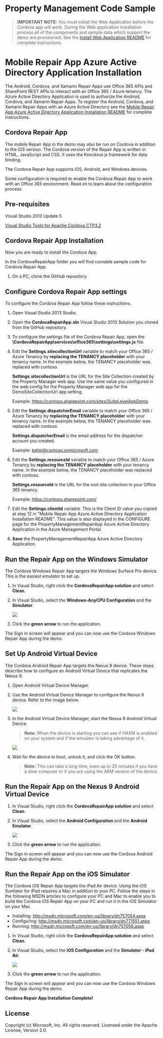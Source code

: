 # Property Management Code Sample

> **IMPORTANT NOTE:** You must install the Web Application before the Cordova app will work.  During the Web application installation process all of the components and sample data which support the demo are provisioned.  See the [Install Web Application README](https://github.com/OfficeDev/Property-Inspection-Code-Sample/blob/master/PropertyManagerMyApp/README.md) for complete instructions.

Mobile Repair App Azure Active Directory Application Installation
=================================================================

The Android, Cordova, and Xamarin Repair Apps use Office 365 APIs and SharePoint REST APIs to interact with an Office 365 / Azure tenancy.  The Azure Active Directory Application is used to authorize the Android, Cordova, and Xamarin Repair Apps.  To register the Android, Cordova, and Xamarin Repair Apps with an Azure Active Directory see the [Mobile Repair App Azure Active Directory Application Installation README](https://github.com/OfficeDev/Property-Inspection-Code-Sample/blob/master/README-RepairAppAAD.md) for complete instructions.

Cordova Repair App
------------------

The mobile Repair App in the demo may also be run on Cordova in addition to the iOS version. The Cordova version of the Repair App is written in HTML, JavaScript and CSS.  It uses the Knockout.js framework for data binding.

The Cordova Repair App supports iOS, Android, and Windows devices.

Some configuration is required to enable the Cordova Repair App to work with an Office 365 environment.  Read on to learn about the configuration process.

Pre-requisites
--------------
Visual Studio 2013 Update 5

[Visual Studio Tools for Apache Cordova CTP3.2](https://www.microsoft.com/en-us/download/details.aspx?id=42675)

Cordova Repair App Installation
-------------------------------

Now you are ready to install the Cordova App.  

In the CordovaRepairApp folder you will find runnable sample code for Cordova Repair App.

1. On a PC, clone the GitHub repository.  

Configure Cordova Repair App settings
-------------------------------------

To configure the Cordova Repair App follow these instructions.

1. Open Visual Studio 2013 Studio.
2. Open the **CordovaRepairApp.sln** Visual Studio 2013 Solution you cloned from the GitHub repository.
3. To configure the settings file of the Cordova Repair App, open the **\CordovaRepairApp\services\office365\settings\settings.js** file.
4. Edit the **Settings.sitecollectionUrl** variable to match your Office 365 / Azure Tenancy by **replacing the TENANCY placeholder** with your tenancy name.  In the example below, the TENANCY placeholder was replaced with contoso.

	**Settings.sitecollectionUrl** is the URL for the Site Collection created by the Property Manager web app.  Use the same value you configured in the web.config for the Property Manager web app for the DemoSiteCollectionUrl app setting.

    Example: https://contoso.sharepoint.com/sites/SuiteLevelAppDemo

5. Edit the **Settings.dispatcherEmail** variable to match your Office 365 / Azure Tenancy by **replacing the TENANCY placeholder** with your tenancy name.  In the example below, the TENANCY placeholder was replaced with contoso.

	**Settings.dispatcherEmail** is the email address for the dispatcher account you created.

    Example: katiej@contoso.onmicrosoft.com

6. Edit the **Settings.resourceId** variable to match your Office 365 / Azure Tenancy by **replacing the TENANCY placeholder** with your tenancy name.  In the example below, the TENANCY placeholder was replaced with contoso.

	**Settings.resourceId** is the URL for the root site collection in your Office 365 tenancy.

    Example: https://contoso.sharepoint.com/

7. Edit the **Settings.clientId** variable.  This is the Client ID value you copied at step 12 in "Mobile Repair App Azure Active Directory Application Installation README". This value is also displayed in the CONFIGURE page for the PropertyManagementRepairApp Azure Active Directory Application in the Azure Management Portal.
8. **Save** the PropertyManagementRepairApp Azure Active Directory Application.

Run the Repair App on the Windows Simulator
-------------------------------------------

The Cordova Windows Repair App targets the Windows Surface Pro device.  This is the easiest emulator to set up.

1. In Visual Studio, right click the **CordovaRepairApp solution** and select **Clean**.
2. In Visual Studio, select the **Windows-AnyCPU Configuration** and the **Simulator**.

	![](https://raw.githubusercontent.com/OfficeDev/Property-Inspection-Code-Sample/master/Documents/Cordova%20-%20Windows%20Simulator.png)

3. Click the **green arrow** to run the application.

The Sign in screen will appear and you can now use the Cordova Windows Repair App during the demo.

Set Up Android Virtual Device
-----------------------------

The Cordova Android Repair App targets the Nexus 9 device.  These steps describe how to configure an Android Virtual Device that replicates the Nexus 9.

1. Open Android Virtual Device Manager.
2. Use the Android Virtual Device Manager to configure the Nexus 9 device.  Refer to the image below.

	![](https://raw.githubusercontent.com/OfficeDev/Property-Inspection-Code-Sample/master/Documents/Nexus%209%20AVD%20Settings.png)

3. In the Android Virtual Device Manager, start the Nexus 9 Android Virtual Device.

	> **Note:** When the device is starting you can see if HAXM is enabled on your system and if the emulator is taking advantage of it.

	![](https://raw.githubusercontent.com/OfficeDev/Property-Inspection-Code-Sample/master/Documents/Starting%20Nexus%209%20AVD.png)

4. Wait for the device to boot, unlock it, and click the OK button.  

	> **Note:** This can take a long time, even up to 20 minutes if you have a slow computer or if you are using the ARM version of the device.

Run the Repair App on the Nexus 9 Android Virtual Device
--------------------------------------------------------

1. In Visual Studio, right click the **CordovaRepairApp solution** and select **Clean**.
2. In Visual Studio, select the **Android Configuration** and the **Android Emulator**.

	![](https://raw.githubusercontent.com/OfficeDev/Property-Inspection-Code-Sample/master/Documents/Cordova%20-%20Android%20Simulator.png)

3. Click the **green arrow** to run the application.

The Sign in screen will appear and you can now use the Cordova Android Repair App during the demo.

Run the Repair App on the iOS Simulator
---------------------------------------

The Cordova iOS Repair App targets the iPad Air device.  Using the iOS Sumlator for iPad requires a Mac in addition to your PC.  Follow the steps in the following MSDN articles to configure your PC and Mac to enable you to build the Cordova iOS Repair App on your PC and run it in the iOS Simulator on your Mac.

- Installing: http://msdn.microsoft.com/en-us/library/dn757054.aspx
- Configuring: http://msdn.microsoft.com/en-us/library/dn771551.aspx
- Running: http://msdn.microsoft.com/en-us/library/dn757056.aspx

1. In Visual Studio, right click the **CordovaRepairApp solution** and select **Clean**.
2. In Visual Studio, select the **iOS Configuration** and the **Simulator - iPad Air**.

	![](https://raw.githubusercontent.com/OfficeDev/Property-Inspection-Code-Sample/master/Documents/Cordova%20-%20iOS%20Simulator.png)

3. Click the **green arrow** to run the application.

The Sign in screen will appear and you can now use the Cordova Windows Repair App during the demo.

**Cordova Repair App Installation Complete!**

## License
Copyright (c) Microsoft, Inc. All rights reserved. Licensed under the Apache License, Version 2.0.

